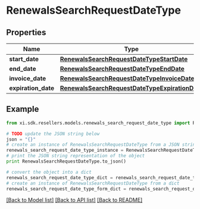 # RenewalsSearchRequestDateType


## Properties

Name | Type | Description | Notes
------------ | ------------- | ------------- | -------------
**start_date** | [**RenewalsSearchRequestDateTypeStartDate**](RenewalsSearchRequestDateTypeStartDate.md) |  | [optional] 
**end_date** | [**RenewalsSearchRequestDateTypeEndDate**](RenewalsSearchRequestDateTypeEndDate.md) |  | [optional] 
**invoice_date** | [**RenewalsSearchRequestDateTypeInvoiceDate**](RenewalsSearchRequestDateTypeInvoiceDate.md) |  | [optional] 
**expiration_date** | [**RenewalsSearchRequestDateTypeExpirationDate**](RenewalsSearchRequestDateTypeExpirationDate.md) |  | [optional] 

## Example

```python
from xi.sdk.resellers.models.renewals_search_request_date_type import RenewalsSearchRequestDateType

# TODO update the JSON string below
json = "{}"
# create an instance of RenewalsSearchRequestDateType from a JSON string
renewals_search_request_date_type_instance = RenewalsSearchRequestDateType.from_json(json)
# print the JSON string representation of the object
print RenewalsSearchRequestDateType.to_json()

# convert the object into a dict
renewals_search_request_date_type_dict = renewals_search_request_date_type_instance.to_dict()
# create an instance of RenewalsSearchRequestDateType from a dict
renewals_search_request_date_type_form_dict = renewals_search_request_date_type.from_dict(renewals_search_request_date_type_dict)
```
[[Back to Model list]](../README.md#documentation-for-models) [[Back to API list]](../README.md#documentation-for-api-endpoints) [[Back to README]](../README.md)


